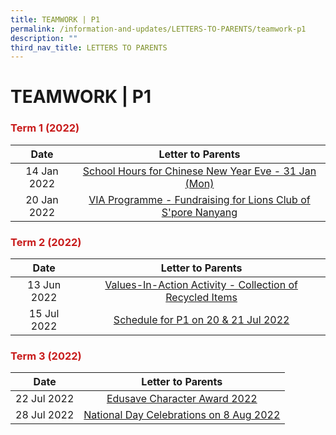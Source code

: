 ```yaml
---
title: TEAMWORK | P1
permalink: /information-and-updates/LETTERS-TO-PARENTS/teamwork-p1
description: ""
third_nav_title: LETTERS TO PARENTS
---
```

# TEAMWORK | P1

### <span style = "color: #c81b1b"> <b>Term 1 (2022)
</b> </span>

<table>
<thead>
  <tr>
    <th style="text-align: center;">Date</th>
    <th style="text-align: center;">Letter to Parents</th>
  </tr>
</thead>
<tbody>
  <tr>
    <td style="text-align: center;">14 Jan 2022</td>
    <td style="text-align: center;"><a href="https://jurongwestpri-moe-edu-sg-admin.cwp.sg/qql/slot/u363/2022%20Letters%20to%20Parents/020%20Sch%20Hours%20on%20CNY%20Eve%2031%20Jan%202022.pdf" target = "_blank">School Hours for Chinese New Year Eve - 31 Jan (Mon)</a></td>
  </tr>
  <tr>
    <td style="text-align: center;"> 20 Jan 2022</td>
    <td style="text-align: center;"> <a href="https://jurongwestpri-moe-edu-sg-admin.cwp.sg/qql/slot/u363/2022%20Letters%20to%20Parents/022%20VIA%20Programme%20Fundraising%20for%20Lions%20Club%20of%20Singapore%20Nanyang.pdf" target = "_blank">VIA Programme - Fundraising for Lions Club of S'pore Nanyang</a></td>
  </tr>
</tbody>
</table>

### <span style = "color: #c81b1b"> <b>Term 2 (2022)
</b> </span>

<table>
<thead>
  <tr>
    <th style="text-align: center;">Date</th>
    <th style="text-align: center;">Letter to Parents</th>
  </tr>
</thead>
<tbody>
  <tr>
    <td style="text-align: center;">13 Jun 2022</td>
    <td style="text-align: center;"><a href="https://jurongwestpri-moe-edu-sg-admin.cwp.sg/qql/slot/u363/2022%20Letters%20to%20Parents/Term%202/044%20Collection%20of%20Recycled%20items.pdf" target = "_blank">Values-In-Action Activity - Collection of Recycled Items</a></td>
  </tr>
  <tr>
    <td style="text-align: center;"> 15 Jul 2022</td>
    <td style="text-align: center;"> <a href="https://jurongwestpri-moe-edu-sg-admin.cwp.sg/qql/slot/u363/2022%20Letters%20to%20Parents/Term%203/052%20Schedule%20for%20P1%20on%2020%20and%2021%20July.pdf" target = "_blank">Schedule for P1 on 20 &amp; 21 Jul 2022</a></td>
  </tr>
</tbody>
</table>

### <span style = "color: #c81b1b"> <b>Term 3 (2022)
</b> </span>

<table>
<thead>
  <tr>
    <th style="text-align: center;">Date</th>
    <th style="text-align: center;">Letter to Parents</th>
  </tr>
</thead>
<tbody>
  <tr>
    <td style="text-align: center;">22 Jul 2022</td>
    <td style="text-align: center;"><a href="https://jurongwestpri-moe-edu-sg-admin.cwp.sg/qql/slot/u363/2022%20Letters%20to%20Parents/Term%203/050%20ECHA%20letter%20to%20parents%202022.pdf" target = "_blank">Edusave Character Award 2022</a></td>
  </tr>
  <tr>
    <td style="text-align: center;"> 28 Jul 2022</td>
    <td style="text-align: center;"><a href="https://jurongwestpri-moe-edu-sg-admin.cwp.sg/qql/slot/u363/2022%20Letters%20to%20Parents/Term%203/058%20National%20Day%20Celebrations%20on%208%20Aug%202022.pdf" target = "_blank"> National Day Celebrations on 8 Aug 2022</a></td>
  </tr>
</tbody>
</table>